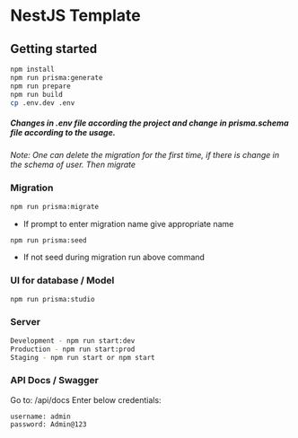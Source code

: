 # NestJS Template

## Getting started

```sh
npm install
npm run prisma:generate
npm run prepare
npm run build
cp .env.dev .env
```

##### Changes in .env file according the project and change in prisma.schema file according to the usage.

_Note: One can delete the migration for the first time, if there is change in the schema of user. Then migrate_

### Migration

```sh
npm run prisma:migrate
```

- If prompt to enter migration name give appropriate name

```sh
npm run prisma:seed
```

- If not seed during migration run above command

### UI for database / Model

```sh
npm run prisma:studio
```

### Server

```sh
Development - npm run start:dev
Production - npm run start:prod
Staging - npm run start or npm start
```

### API Docs / Swagger

Go to: <base-url>/api/docs
Enter below credentials:

```
username: admin
password: Admin@123
```
